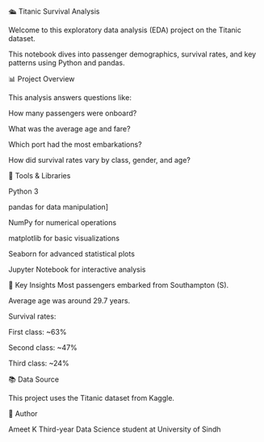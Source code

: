🛳️ Titanic Survival Analysis

Welcome to this exploratory data analysis (EDA) project on the Titanic dataset. 

This notebook dives into passenger demographics, survival rates, and key patterns using Python and pandas.

📊 Project Overview

This analysis answers questions like:

How many passengers were onboard?

What was the average age and fare?

Which port had the most embarkations?

How did survival rates vary by class, gender, and age?

🧰 Tools & Libraries

Python 3

pandas for data manipulation]

NumPy for numerical operations

matplotlib for basic visualizations

Seaborn for advanced statistical plots

Jupyter Notebook for interactive analysis

📌 Key Insights
Most passengers embarked from Southampton (S).

Average age was around 29.7 years.

Survival rates:

First class: ~63%

Second class: ~47%

Third class: ~24%

📚 Data Source

This project uses the Titanic dataset from Kaggle.

🙋 Author

Ameet K 
Third-year Data Science student at University of Sindh
